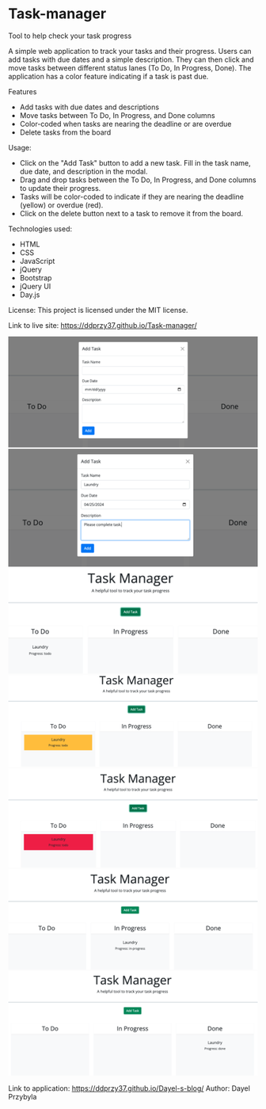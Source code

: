 # Task-manager
Tool to help check your task progress

A simple web application to track your tasks and their progress. Users can add tasks with due dates and a simple description. They can then click and move tasks between different status lanes (To Do, In Progress, Done). The application has a color feature indicating if a task is past due.

Features

* Add tasks with due dates and descriptions
* Move tasks between To Do, In Progress, and Done columns
* Color-coded when tasks are nearing the deadline or are overdue
* Delete tasks from the board

Usage:

* Click on the "Add Task" button to add a new task. Fill in the task name, due date, and description in the modal.
* Drag and drop tasks between the To Do, In Progress, and Done columns to update their progress.
* Tasks will be color-coded to indicate if they are nearing the deadline (yellow) or overdue (red).
* Click on the delete button next to a task to remove it from the board.

Technologies used:
* HTML
* CSS
* JavaScript
* jQuery
* Bootstrap
* jQuery UI
* Day.js

License:
This project is licensed under the MIT license.

Link to live site:
https://ddprzy37.github.io/Task-manager/

![Modal example (empty)](./assets/images/Modal%20example.png)
![Modal example (filled out)](./assets/images/Modal%20example%202.png)
![Task not due soon](./assets/images/Task%20not%20due%20soon..png)
![Task due soon (yellow)](./assets/images/Task%20due%20soon.png)
![Task overdue (red)](./assets/images/Task%20is%20overdue.png)
![Task in progress](./assets/images/Task%20is%20in%20progress.png)
![Task completed](./assets/images/Task%20completed.png)

Link to application:
https://ddprzy37.github.io/Dayel-s-blog/
Author:
Dayel Przybyla

